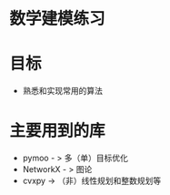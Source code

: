 # 数学建模练习

# 目标
* 熟悉和实现常用的算法

# 主要用到的库
* pymoo - > 多（单）目标优化
* NetworkX - > 图论
* cvxpy -> （非）线性规划和整数规划等
